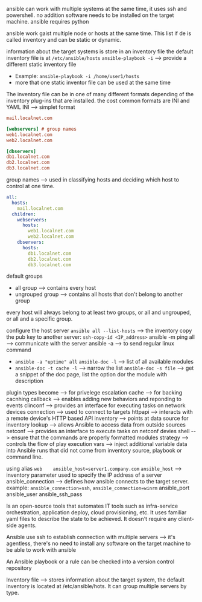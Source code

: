 
ansible can work with multiple systems at the same time, it uses ssh and powershell. 
no addition software needs to be installed on the target machine.
ansible requires python

ansible work gaist multiple node or hosts at the same time. This list if de is called inventory and can be static or dynamic.

information about the target systems is store in an inventory file
the default inventory file is at `/etc/ansible/hosts`
`ansible-playbook -i` --> provide a different static inventory file
- Example: `ansible-playbook -i /home/user1/hosts`
- more that one static inventor file can be used at the same time

The inventory file can be in one of many different formats depending of the inventory plug-ins that are installed. the cost common formats are INI and YAML
INI --> simplet format
```ini
mail.localnet.com

[webservers] # group names
web1.localnet.com
web2.localnet.com

[dbservers]
db1.localnet.com
db2.localnet.com
db3.localnet.com
```
group names --> used in classifying hosts and deciding which host to control at one time.

```yaml
all:
  hosts:
    mail.localnet.com
  children:
    webservers:
      hosts:
        web1.localnet.com
        web2.localnet.com
    dbservers:
      hosts:
        db1.localnet.com
        db2.localnet.com
        db3.localnet.com
```

default groups
- all group  --> contains every host
- ungrouped group --> contains all hosts that don't belong to another group

every host will always belong to at least two groups, or all and ungrouped, or all and a specific group.




configure the host server
`ansible all --list-hosts` --> the inventory
copy the pub key to another server: `ssh-copy-id <IP_address>`
ansible -m ping all --> communicate with the server
ansible -a --> to send regular linux command
- `ansible -a "uptime" all`
`ansible-doc -l` --> list of all available modules
- `ansible-doc -t cache -l` --> narrow the list
`ansible-doc -s file` --> get a snippet of the doc page, list the option dor the module with description

plugin types
become --> for privelege escalation
cache --> for backing cacnhing
callback --> enables adding new behaviors and reponding to events
clinconf --> provides an interface for executing tasks on network devices
connection --> used to connect to targets
httpapi --> interacts with a remote device's HTTP based API
inventory --> points at data source for inventory
lookup --> allows Ansible to access data from outside sources
netconf --> provides an interface to execute tasks on netconf devies
shell --> ensure that the commands are properly formatted modules
strategy --> controls the flow of play execution
vars --> inject additional variable data into Ansible runs that did not come from inventory source, playbook or command line. 



using alias
`web    ansible_host=server1.company.com`
`ansible_host` --> inventory parameter used to specify the IP address of a server
ansible_connection --> defines how ansible connects to the target server. example: `ansible_connection=ssh`, `ansible_connection=winrm`
ansible_port
ansible_user
ansible_ssh_pass

Is an open-source tools that automates IT tools such as infra-service orchestration, application deploy, cloud provisioning, etc. It uses familiar yaml files to describe the state to be achieved. It doesn't require any client-side agents.

Ansible use ssh to establish connection with multiple servers --> it's agentless, there's no need to install any software on the target machine to be able to work with ansible

An Ansible playbook or a rule can be checked into a version control repository

Inventory file --> stores information about the target system, the default inventory is located at /etc/ansible/hots. It can group multiple servers by type.

